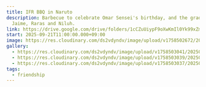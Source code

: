 ```yaml
---
title: IFR BBQ in Naruto
description: Barbecue to celebrate Omar Sensei's birthday, and the graduation of
  Jaime, Raras and Niluh.
link: https://drive.google.com/drive/folders/1cCZuUiypF9oXwKmIl0Yk99xZmjl0yyPp?usp=drive_link
start: 2025-09-21T11:00:00.000+09:00
image: https://res.cloudinary.com/ds2vdyndv/image/upload/v1758502672/20250921_141534_cs4jtf.jpg
gallery:
  - https://res.cloudinary.com/ds2vdyndv/image/upload/v1758503041/20250921_141635_fsxgip.jpg
  - https://res.cloudinary.com/ds2vdyndv/image/upload/v1758503039/20250921_141606_nax4ps.jpg
  - https://res.cloudinary.com/ds2vdyndv/image/upload/v1758503037/20250921_141509_vrnkal.jpg
tags:
  - friendship
---
```

